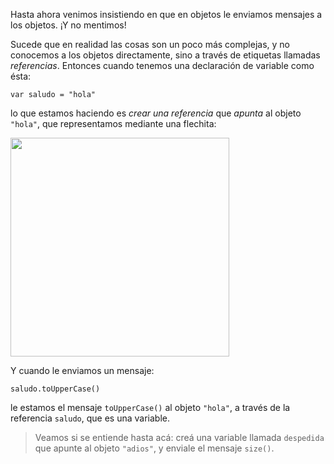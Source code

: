 Hasta ahora venimos insistiendo en que en objetos le enviamos mensajes a los objetos. ¡Y no mentimos!

Sucede que en realidad las cosas son un poco más complejas, y no conocemos a los objetos directamente, sino a través de etiquetas llamadas _referencias_. Entonces cuando tenemos una declaración de variable como ésta: 

```wollok
var saludo = "hola"
```

lo que estamos haciendo es _crear una referencia_ que _apunta_ al objeto `"hola"`, que representamos mediante una flechita:


<img src="https://github.com/pdep-utn/mumuki-guia-wollok-referencias/raw/master/assets/unaReferencia.png" width="350"/>


Y cuando le enviamos un mensaje: 

```wollok
saludo.toUpperCase()
```

le estamos el mensaje `toUpperCase()` al objeto `"hola"`, a través de la referencia `saludo`, que es una variable. 


> Veamos si se entiende hasta acá: creá una variable llamada `despedida` que apunte al objeto `"adios"`, y enviale el mensaje `size()`. 

